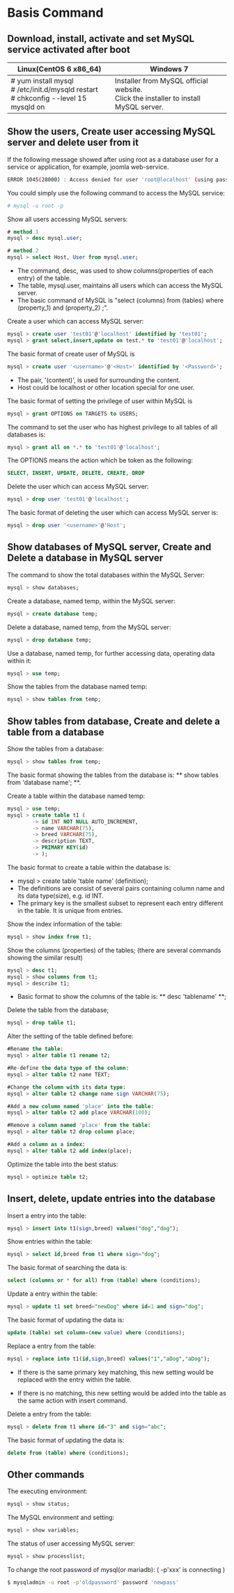 # Basis Command

## Download, install, activate and set MySQL service activated after boot

| Linux(CentOS 6 x86_64) | Windows 7 |
| -- | -- |
| # yum install mysql<br># /etc/init.d/mysqld restart<br># chkconfig --level 15 mysqld on | Installer from MySQL official website.<br> Click the installer to install MySQL server. |

## Show the users, Create user accessing MySQL server and delete user from it

If the following message showed after using root as a database user for a service or application, for example, joomla web-service. 

```Bash
ERROR 1045(28000) : Access denied for user 'root@localhost' (using password: NO) 
```

You could simply use the following command to access the MySQL service:

```Bash
# mysql -u root -p
```

Show all users accessing MySQL servers:

```Sql
# method.1
mysql > desc mysql.user;

# method.2
mysql > select Host, User from mysql.user;
```
* The command, desc, was used to show columns(properties of each entry) of the table.
* The table, mysql.user, maintains all users which can access the MySQL server.
* The basic command of MySQL is "select (columns) from (tables) where (property_1) and (property_2) ;".

Create a user which can access MySQL server:

```Sql
mysql > create user 'test01'@'localhost' identified by 'test01';
mysql > grant select,insert,update on test.* to 'test01'@'localhost';
```

The basic format of create user of MySQL is

```Sql
mysql > create user '<username>'@'<Host>' identified by '<Password>';
```
* The pair, '(content)', is used for surrounding the content.
* Host could be localhost or other location special for one user.

The basic format of setting the privilege of user within MySQL is

```Sql
mysql > grant OPTIONS on TARGETS to USERS;
```

The command to set the user who has highest privilege to all tables of all databases is:

```Sql
mysql > grant all on *.* to 'test01'@'localhost';
```

The OPTIONS means the action which be token as the following:

```Sql
SELECT, INSERT, UPDATE, DELETE, CREATE, DROP
```

Delete the user which can access MySQL server:

```Sql
mysql > drop user 'test01'@'localhost';
```

The basic format of deleting the user which can access MySQL server is:

```Sql
mysql > drop user '<username>'@'Host';
```

## Show databases of MySQL server, Create and Delete a database in MySQL server

The command to show the total databases within the MySQL Server:

```Sql
mysql > show databases;
```

Create a database, named temp, within the MySQL server:

```Sql
mysql > create database temp;
```

Delete a database, named temp, from the MySQL server:

```Sql
mysql > drop database temp;
```

Use a database, named temp, for further accessing data, operating data within it:

```Sql
mysql > use temp;
```

Show the tables from the database named temp:

```Sql
mysql > show tables from temp;
```

## Show tables from database, Create and delete a table from a database

Show the tables from a database:

```Sql
mysql > show tables from temp;
```

The basic format showing the tables from the database is: ** show tables from 'database name'; **.

Create a table within the database named temp:

```Sql
mysql > use temp;
mysql > create table t1 (
        -> id INT NOT NULL AUTO_INCREMENT,
        -> name VARCHAR(75),
        -> breed VARCHAR(75),
        -> description TEXT,
        -> PRIMARY KEY(id)
        -> );
```

The basic format to create a table within the database is:
* mysql > create table 'table name' (definition);
* The definitions are consist of several pairs containing column name and its data type(size), e.g. id INT.
* The primary key is the smallest subset to represent each entry different in the table. It is unique from entries.

Show the index information of the table:

```Sql
mysql > show index from t1;
```

Show the columns (properties) of the tables; (there are several commands showing the similar result)

```Sql
mysql > desc t1;
mysql > show columns from t1;
mysql > describe t1;
```
* Basic format to show the columns of the table is: ** desc 'tablename' **;

Delete the table from the database;

```Sql
mysql > drop table t1;
```

Alter the setting of the table defined before:

```Sql
#Rename the table:
mysql > alter table t1 rename t2;

#Re-define the data type of the column:
mysql > alter table t2 name TEXT;

#Change the column with its data type:
mysql > alter table t2 change name sign VARCHAR(75);

#Add a new column named 'place' into the table:
mysql > alter table t2 add place VARCHAR(100);

#Remove a column named 'place' from the table:
mysql > alter table t2 drop column place;

#Add a column as a index:
mysql > alter table t2 add index(place);
```

Optimize the table into the best status:

```Sql
mysql > optimize table t2;
```

## Insert, delete, update entries into the database

Insert a entry into the table:

```Sql
mysql > insert into t1(sign,breed) values("dog","dog");
```

Show entries within the table:

```Sql
mysql > select id,breed from t1 where sign="dog";
```

The basic format of searching the data is: 

```Sql
select (columns or * for all) from (table) where (conditions);
```

Update a entry within the table:

```Sql
mysql > update t1 set breed="newDog" where id=1 and sign="dog";
```

The basic format of updating the data is:

```Sql
update (table) set column=(new value) where (conditions);
```

Replace a entry from the table:

```Sql
mysql > replace into t1(id,sign,breed) values("1","aDog","aDog");
```

* If there is the same primary key matching, this new setting would be replaced with the entry within the table.

* If there is no matching, this new setting would be added into the table as the same action with insert command.

Delete a entry from the table:

```Sql
mysql > delete from t1 where id="3" and sign="abc";
```

The basic format of updating the data is: 

```Sql
delete from (table) where (conditions);
```

## Other commands

The executing environment:

```Sql
mysql > show status;
```

The MySQL environment and setting:

```Sql
mysql > show variables;
```

The status of user accessing MySQL server:

```Sql
mysql > show processlist;
```

To change the root password of mysql(or mariadb): ( -p'xxx' is connecting )

```Bash
$ mysqladmin -u root -p'oldpassword' password 'newpass'
```











